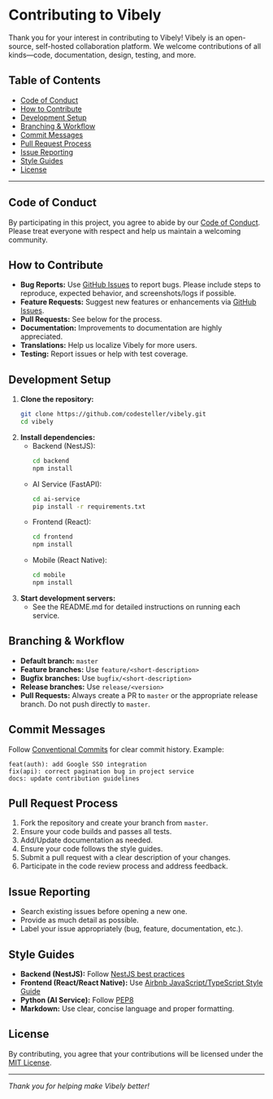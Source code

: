 # Contributing to Vibely

Thank you for your interest in contributing to Vibely! Vibely is an open-source, self-hosted collaboration platform. We welcome contributions of all kinds—code, documentation, design, testing, and more.

## Table of Contents
- [Code of Conduct](#code-of-conduct)
- [How to Contribute](#how-to-contribute)
- [Development Setup](#development-setup)
- [Branching & Workflow](#branching--workflow)
- [Commit Messages](#commit-messages)
- [Pull Request Process](#pull-request-process)
- [Issue Reporting](#issue-reporting)
- [Style Guides](#style-guides)
- [License](#license)

---

## Code of Conduct
By participating in this project, you agree to abide by our [Code of Conduct](code_of_conduct.md). Please treat everyone with respect and help us maintain a welcoming community.

## How to Contribute
- **Bug Reports:** Use [GitHub Issues](../../issues) to report bugs. Please include steps to reproduce, expected behavior, and screenshots/logs if possible.
- **Feature Requests:** Suggest new features or enhancements via [GitHub Issues](../../issues).
- **Pull Requests:** See below for the process.
- **Documentation:** Improvements to documentation are highly appreciated.
- **Translations:** Help us localize Vibely for more users.
- **Testing:** Report issues or help with test coverage.

## Development Setup
1. **Clone the repository:**
	 ```sh
	 git clone https://github.com/codesteller/vibely.git
	 cd vibely
	 ```
2. **Install dependencies:**
	 - Backend (NestJS):
		 ```sh
		 cd backend
		 npm install
		 ```
	 - AI Service (FastAPI):
		 ```sh
		 cd ai-service
		 pip install -r requirements.txt
		 ```
	 - Frontend (React):
		 ```sh
		 cd frontend
		 npm install
		 ```
	 - Mobile (React Native):
		 ```sh
		 cd mobile
		 npm install
		 ```
3. **Start development servers:**
	 - See the README.md for detailed instructions on running each service.

## Branching & Workflow
- **Default branch:** `master`
- **Feature branches:** Use `feature/<short-description>`
- **Bugfix branches:** Use `bugfix/<short-description>`
- **Release branches:** Use `release/<version>`
- **Pull Requests:** Always create a PR to `master` or the appropriate release branch. Do not push directly to `master`.

## Commit Messages
Follow [Conventional Commits](https://www.conventionalcommits.org/) for clear commit history. Example:
```
feat(auth): add Google SSO integration
fix(api): correct pagination bug in project service
docs: update contribution guidelines
```

## Pull Request Process
1. Fork the repository and create your branch from `master`.
2. Ensure your code builds and passes all tests.
3. Add/Update documentation as needed.
4. Ensure your code follows the style guides.
5. Submit a pull request with a clear description of your changes.
6. Participate in the code review process and address feedback.

## Issue Reporting
- Search existing issues before opening a new one.
- Provide as much detail as possible.
- Label your issue appropriately (bug, feature, documentation, etc.).

## Style Guides
- **Backend (NestJS):** Follow [NestJS best practices](https://docs.nestjs.com/)
- **Frontend (React/React Native):** Use [Airbnb JavaScript/TypeScript Style Guide](https://github.com/airbnb/javascript)
- **Python (AI Service):** Follow [PEP8](https://www.python.org/dev/peps/pep-0008/)
- **Markdown:** Use clear, concise language and proper formatting.

## License
By contributing, you agree that your contributions will be licensed under the [MIT License](../LICENSE).

---

*Thank you for helping make Vibely better!*
<!-- Contribution Guidelines -->
